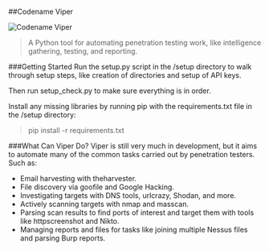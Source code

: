 ##Codename Viper

![Codename Viper](https://upload.wikimedia.org/wikipedia/en/8/8e/Cobra_Viper_Figure.jpg)

>A Python tool for automating penetration testing work, like intelligence gathering, testing, and reporting.

###Getting Started
Run the setup.py script in the /setup directory to walk through setup steps, like creation of directories and setup of API keys.

Then run setup_check.py to make sure everything is in order.

Install any missing libraries by running pip with the requirements.txt file in the /setup directory:

>pip install -r requirements.txt

###What Can Viper Do?
Viper is still very much in development, but it aims to automate many of the common tasks carried out by penetration testers. Such as:
* Email harvesting with theharvester.
* File discovery via goofile and Google Hacking.
* Investigating targets with DNS tools, urlcrazy, Shodan, and more.
* Actively scanning targets with nmap and masscan.
* Parsing scan results to find ports of interest and target them with tools like httpscreenshot and Nikto.
* Managing reports and files for tasks like joining multiple Nessus files and parsing Burp reports.
